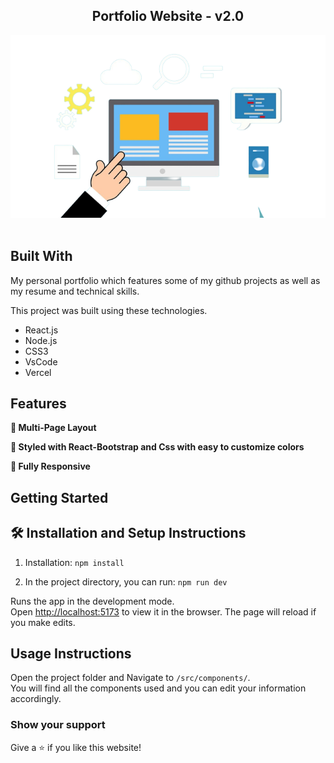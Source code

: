 <h2 align="center">
  Portfolio Website - v2.0<br/>
  <a href="https://portafolio-monica.vercel.app/" target="_blank"></a>
</h2>
<div align="center">
  <img  src="./src/Assets/logo.png" />
</div>

<br/>




## Built With

My personal portfolio <a href="https://portafolio-monica.vercel.app/" target="_blank"></a> which features some of my github projects as well as my resume and technical skills.<br/>

This project was built using these technologies.

- React.js
- Node.js
- CSS3
- VsCode
- Vercel

## Features

**📖 Multi-Page Layout**

**🎨 Styled with React-Bootstrap and Css with easy to customize colors**

**📱 Fully Responsive**

## Getting Started


## 🛠 Installation and Setup Instructions

1. Installation: `npm install`

2. In the project directory, you can run: `npm run dev`

Runs the app in the development mode.\
Open [http://localhost:5173](http://localhost:5173) to view it in the browser.
The page will reload if you make edits.

## Usage Instructions

Open the project folder and Navigate to `/src/components/`. <br/>
You will find all the components used and you can edit your information accordingly.

### Show your support

Give a ⭐ if you like this website!
